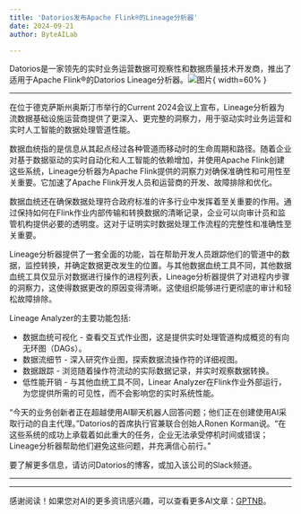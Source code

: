 ```yaml
---
title: 'Datorios发布Apache Flink®的Lineage分析器'
date: 2024-09-21
author: ByteAILab

---
```


Datorios是一家领先的实时业务运营数据可观察性和数据质量技术开发商，推出了适用于Apache Flink®的Datorios Lineage分析器。![图片](https://ai-techpark.com/wp-content/uploads/2024/09/Datorios-Unve-960x540.jpg){ width=60% }

---
在位于德克萨斯州奥斯汀市举行的Current 2024会议上宣布，Lineage分析器为流数据基础设施运营商提供了更深入、更完整的洞察力，用于驱动实时业务运营和实时人工智能的数据处理管道性能。

数据血统指的是信息从其起点经过各种管道而移动时的生命周期和路径。随着企业对基于数据驱动的实时自动化和人工智能的依赖增加，并使用Apache Flink创建这些系统，Lineage分析器为Apache Flink提供的洞察力对确保准确性和可用性至关重要。它加速了Apache Flink开发人员和运营商的开发、故障排除和优化。

数据血统还在确保数据处理符合政府标准的许多行业中发挥着至关重要的作用。通过保持如何在Flink作业内部传输和转换数据的清晰记录，企业可以向审计员和监管机构提供必要的透明度。这对于证明实时数据处理工作流程的完整性和准确性至关重要。

Lineage分析器提供了一套全面的功能，旨在帮助开发人员跟踪他们的管道中的数据，监控转换，并确定数据更改发生的位置。与其他数据血统工具不同，其他数据血统工具仅显示对数据进行操作的进程列表，Lineage分析器提供了对进程内步骤的洞察力，这使得数据更改的原因变得清晰。这使组织能够进行更彻底的审计和轻松故障排除。

Lineage Analyzer的主要功能包括:
- 数据血统可视化 - 查看交互式作业图，这是提供实时处理管道构成概览的有向无环图（DAGs）。
- 数据流细节 - 深入研究作业图，探索数据流操作符的详细视图。
- 数据跟踪 - 浏览随着操作符流动的实际数据记录，并实时观察数据转换。
- 低性能开销 - 与其他血统工具不同，Linear Analyzer在Flink作业外部运行，为您提供所需的可见性，而不会影响您的实时系统性能。

“今天的业务创新者正在超越使用AI聊天机器人回答问题；他们正在创建使用AI采取行动的自主代理。”Datorios的首席执行官兼联合创始人Ronen Korman说。“在这些系统的成功上承载着如此重大的任务，企业无法承受停机时间或错误；Lineage分析器帮助他们避免这些问题，并充满信心前行。”

要了解更多信息，请访问Datorios的博客，或加入该公司的Slack频道。

---
---
感谢阅读！如果您对AI的更多资讯感兴趣，可以查看更多AI文章：[GPTNB](https://gptnb.com)。